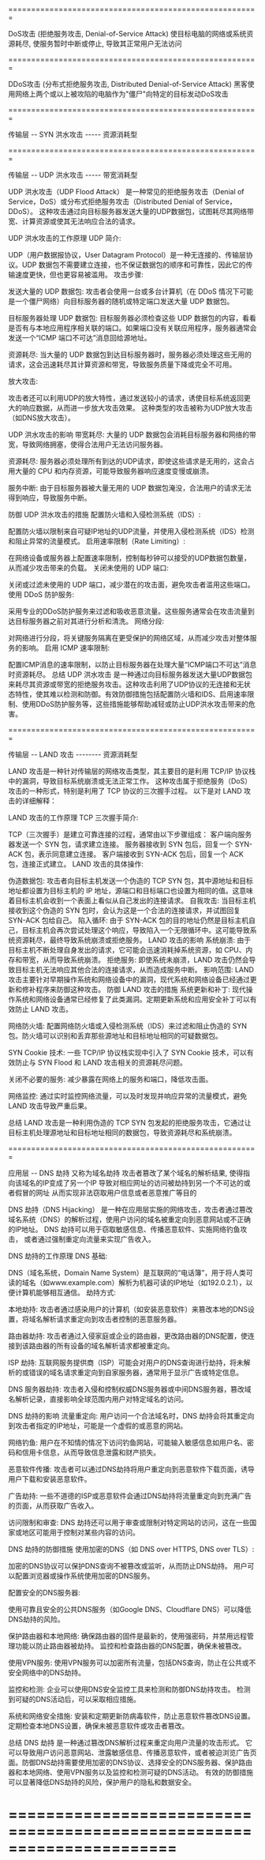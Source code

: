 =======================================================

DoS攻击 (拒绝服务攻击, Denial-of-Service Attack)
使目标电脑的网络或系统资源耗尽, 使服务暂时中断或停止, 导致其正常用户无法访问


=======================================================

DDoS攻击 (分布式拒绝服务攻击, Distributed Denial-of-Service Attack)
黑客使用网络上两个或以上被攻陷的电脑作为"僵尸"向特定的目标发动DoS攻击


=======================================================

传输层 -- SYN 洪水攻击 ----- 资源消耗型

=======================================================

传输层 -- UDP 洪水攻击 ----- 带宽消耗型

UDP 洪水攻击（UDP Flood Attack） 是一种常见的拒绝服务攻击（Denial of Service，DoS）或分布式拒绝服务攻击（Distributed Denial of Service，DDoS）。
这种攻击通过向目标服务器发送大量的UDP数据包，试图耗尽其网络带宽、计算资源或使其无法响应合法的请求。

UDP 洪水攻击的工作原理
UDP 简介:

UDP（用户数据报协议，User Datagram Protocol）是一种无连接的、传输层协议。UDP 数据包不需要建立连接，也不保证数据包的顺序和可靠性，因此它的传输速度更快，但也更容易被滥用。
攻击步骤:

发送大量的 UDP 数据包: 攻击者会使用一台或多台计算机（在 DDoS 情况下可能是一个僵尸网络）向目标服务器的随机或特定端口发送大量 UDP 数据包。

目标服务器处理 UDP 数据包: 
目标服务器必须检查这些 UDP 数据包的内容，看看是否有与本地应用程序相关联的端口。如果端口没有关联应用程序，服务器通常会发送一个“ICMP 端口不可达”消息回给源地址。

资源耗尽: 当大量的 UDP 数据包到达目标服务器时，服务器必须处理这些无用的请求，这会迅速耗尽其计算资源和带宽，导致服务质量下降或完全不可用。

放大攻击:

攻击者还可以利用UDP的放大特性，通过发送较小的请求，诱使目标系统返回更大的响应数据，从而进一步放大攻击效果。
这种类型的攻击被称为UDP放大攻击（如DNS放大攻击）。

UDP 洪水攻击的影响
带宽耗尽: 大量的 UDP 数据包会消耗目标服务器和网络的带宽，导致网络拥塞，使得合法用户无法访问服务器。

资源耗尽: 服务器必须处理所有到达的UDP请求，即使这些请求是无用的，这会占用大量的 CPU 和内存资源，可能导致服务器响应速度变慢或崩溃。

服务中断: 由于目标服务器被大量无用的 UDP 数据包淹没，合法用户的请求无法得到响应，导致服务中断。

防御 UDP 洪水攻击的措施
配置防火墙和入侵检测系统（IDS）:

配置防火墙以限制来自可疑IP地址的UDP流量，并使用入侵检测系统（IDS）检测和阻止异常的流量模式。
启用速率限制（Rate Limiting）:

在网络设备或服务器上配置速率限制，控制每秒钟可以接受的UDP数据包数量，从而减少攻击带来的负载。
关闭未使用的 UDP 端口:

关闭或过滤未使用的 UDP 端口，减少潜在的攻击面，避免攻击者滥用这些端口。
使用 DDoS 防护服务:

采用专业的DDoS防护服务来过滤和吸收恶意流量。这些服务通常会在攻击流量到达目标服务器之前对其进行分析和清洗。
网络分段:

对网络进行分段，将关键服务隔离在更受保护的网络区域，从而减少攻击对整体服务的影响。
启用 ICMP 速率限制:

配置ICMP消息的速率限制，以防止目标服务器在处理大量“ICMP端口不可达”消息时资源耗尽。
总结
UDP 洪水攻击 是一种通过向目标服务器发送大量UDP数据包来耗尽其资源或带宽的拒绝服务攻击。这种攻击利用了UDP协议的无连接和无状态特性，使其难以检测和防御。有效防御措施包括配置防火墙和IDS、启用速率限制、使用DDoS防护服务等，这些措施能够帮助减轻或防止UDP洪水攻击带来的危害。

=======================================================

传输层 -- LAND 攻击 -------- 资源消耗型

LAND 攻击是一种针对传输层的网络攻击类型，其主要目的是利用 TCP/IP 协议栈中的漏洞，导致目标系统崩溃或无法正常工作。
这种攻击属于拒绝服务（DoS）攻击的一种形式，特别是利用了 TCP 协议的三次握手过程。
以下是对 LAND 攻击的详细解释：

LAND 攻击的工作原理
TCP 三次握手简介:

TCP（三次握手）是建立可靠连接的过程，通常由以下步骤组成：
客户端向服务器发送一个 SYN 包，请求建立连接。
服务器接收到 SYN 包后，回复一个 SYN-ACK 包，表示同意建立连接。
客户端接收到 SYN-ACK 包后，回复一个 ACK 包，连接正式建立。
LAND 攻击的具体操作:

伪造数据包: 攻击者向目标主机发送一个伪造的 TCP SYN 包，其中源地址和目标地址都设置为目标主机的 IP 地址，源端口和目标端口也设置为相同的值。这意味着目标主机会收到一个表面上看似从自己发出的连接请求。
自我攻击: 当目标主机接收到这个伪造的 SYN 包时，会认为这是一个合法的连接请求，并试图回复 SYN-ACK 包给自己。
陷入循环: 由于 SYN-ACK 包的目的地址仍然是目标主机自己，目标主机会再次尝试处理这个响应，导致陷入一个无限循环中。这可能导致系统资源耗尽，最终导致系统崩溃或拒绝服务。
LAND 攻击的影响
系统崩溃: 由于目标主机不断处理自身发出的请求，它可能会迅速消耗掉系统资源，如 CPU、内存和带宽，从而导致系统崩溃。
拒绝服务: 即使系统未崩溃，LAND 攻击仍然会导致目标主机无法响应其他合法的连接请求，从而造成服务中断。
影响范围: LAND 攻击主要针对早期操作系统和网络设备中的漏洞，现代系统和网络设备已经通过更新和修补程序来防御这种攻击。
防御 LAND 攻击的措施
系统更新和补丁: 现代操作系统和网络设备通常已经修复了此类漏洞。定期更新系统和应用安全补丁可以有效防止 LAND 攻击。

网络防火墙: 配置网络防火墙或入侵检测系统（IDS）来过滤和阻止伪造的 SYN 包。防火墙可以识别和丢弃那些源地址和目标地址相同的可疑数据包。

SYN Cookie 技术: 一些 TCP/IP 协议栈实现中引入了 SYN Cookie 技术，可以有效防止与 SYN Flood 和 LAND 攻击相关的资源耗尽问题。

关闭不必要的服务: 减少暴露在网络上的服务和端口，降低攻击面。

网络监控: 通过实时监控网络流量，可以及时发现并响应异常的流量模式，避免 LAND 攻击导致严重后果。

总结
LAND 攻击是一种利用伪造的 TCP SYN 包发起的拒绝服务攻击，它通过让目标主机处理源地址和目标地址相同的数据包，导致资源耗尽和系统崩溃。

=======================================================


应用层 -- DNS 劫持 又称为域名劫持
攻击者篡改了某个域名的解析结果, 使得指向该域名的IP变成了另一个IP
导致对相应网址的访问被劫持到另一个不可达的或者假冒的网址
从而实现非法窃取用户信息或者恶意推广等目的


DNS 劫持（DNS Hijacking） 是一种在应用层实施的网络攻击，攻击者通过篡改域名系统（DNS）的解析过程，使用户访问的域名被重定向到恶意网站或不正确的IP地址。
DNS 劫持可以用于窃取敏感信息、传播恶意软件、实施网络钓鱼攻击，
或者通过强制重定向流量来实现广告收入。

DNS 劫持的工作原理
DNS 基础:

DNS（域名系统，Domain Name System）是互联网的“电话簿”，用于将人类可读的域名（如www.example.com）解析为机器可读的IP地址（如192.0.2.1），以便计算机能够相互通信。
劫持方式:

本地劫持: 攻击者通过感染用户的计算机（如安装恶意软件）来篡改本地的DNS设置，将域名解析请求重定向到攻击者控制的恶意服务器。

路由器劫持: 攻击者通过入侵家庭或企业的路由器，更改路由器的DNS配置，使连接到该路由器的所有设备的域名解析请求都被重定向。

ISP 劫持: 互联网服务提供商（ISP）可能会对用户的DNS查询进行劫持，将未解析的或错误的域名请求重定向到自家服务器，通常用于显示广告或特定信息。

DNS 服务器劫持: 攻击者入侵和控制权威DNS服务器或中间DNS服务器，篡改域名解析记录，直接影响全球范围内用户对特定域名的访问。

DNS 劫持的影响
流量重定向: 用户访问一个合法域名时，DNS 劫持会将其重定向到攻击者指定的IP地址，可能是一个虚假的或恶意的网站。

网络钓鱼: 用户在不知情的情况下访问钓鱼网站，可能输入敏感信息如用户名、密码和信用卡信息，从而导致信息泄露和财产损失。

恶意软件传播: 攻击者可以通过DNS劫持将用户重定向到恶意软件下载页面，诱导用户下载和安装恶意软件。

广告劫持: 一些不道德的ISP或恶意软件会通过DNS劫持将流量重定向到充满广告的页面，从而获取广告收入。

访问限制和审查: DNS 劫持还可以用于审查或限制对特定网站的访问，这在一些国家或地区可能用于控制对某些内容的访问。

DNS 劫持的防御措施
使用加密的DNS（如 DNS over HTTPS, DNS over TLS）:

加密的DNS协议可以保护DNS查询不被篡改或监听，从而防止DNS劫持。
用户可以配置浏览器或操作系统使用加密的DNS服务。

配置安全的DNS服务器:

使用可靠且安全的公共DNS服务（如Google DNS、Cloudflare DNS）可以降低DNS劫持的风险。

保护路由器和本地网络:
确保路由器的固件是最新的，使用强密码，并禁用远程管理功能以防止路由器被劫持。
监控和检查路由器的DNS配置，确保未被篡改。

使用VPN服务:
使用VPN服务可以加密所有流量，包括DNS查询，防止在公共或不安全网络中的DNS劫持。

监控和检测:
企业可以使用DNS安全监控工具来检测和防御DNS劫持攻击。
检测到可疑的DNS活动后，可以采取相应措施。

系统和网络安全措施:
安装和定期更新防病毒软件，防止恶意软件篡改DNS设置。
定期检查本地DNS设置，确保未被恶意软件或攻击者篡改。

总结
DNS 劫持 是一种通过篡改DNS解析过程来重定向用户流量的攻击形式。
它可以导致用户访问恶意网站、泄露敏感信息、传播恶意软件，或者被迫浏览广告页面。防御DNS劫持需要使用加密的DNS协议、选择安全的DNS服务器、保护路由器和本地网络、使用VPN服务以及监控和检测可疑的DNS活动。
有效的防御措施可以显著降低DNS劫持的风险，保护用户的隐私和数据安全。

======================================================================
======================================================================






